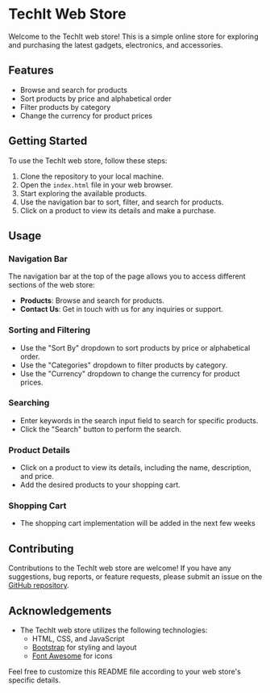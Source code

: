 # TechIt Web Store

Welcome to the TechIt web store! This is a simple online store for exploring and purchasing the latest gadgets, electronics, and accessories.

## Features

- Browse and search for products
- Sort products by price and alphabetical order
- Filter products by category
- Change the currency for product prices

## Getting Started

To use the TechIt web store, follow these steps:

1. Clone the repository to your local machine.
2. Open the `index.html` file in your web browser.
3. Start exploring the available products.
4. Use the navigation bar to sort, filter, and search for products.
5. Click on a product to view its details and make a purchase.

## Usage

### Navigation Bar

The navigation bar at the top of the page allows you to access different sections of the web store:

- **Products**: Browse and search for products.
- **Contact Us**: Get in touch with us for any inquiries or support.

### Sorting and Filtering

- Use the "Sort By" dropdown to sort products by price or alphabetical order.
- Use the "Categories" dropdown to filter products by category.
- Use the "Currency" dropdown to change the currency for product prices.

### Searching

- Enter keywords in the search input field to search for specific products.
- Click the "Search" button to perform the search.

### Product Details

- Click on a product to view its details, including the name, description, and price.
- Add the desired products to your shopping cart.

### Shopping Cart

 - The shopping cart implementation will be added in the next few weeks

## Contributing

Contributions to the TechIt web store are welcome! If you have any suggestions, bug reports, or feature requests, please submit an issue on the [GitHub repository](https://github.com/noamkux/tech-it).

## Acknowledgements

- The TechIt web store utilizes the following technologies:
  - HTML, CSS, and JavaScript
  - [Bootstrap](https://getbootstrap.com/) for styling and layout
  - [Font Awesome](https://fontawesome.com/) for icons

Feel free to customize this README file according to your web store's specific details.
